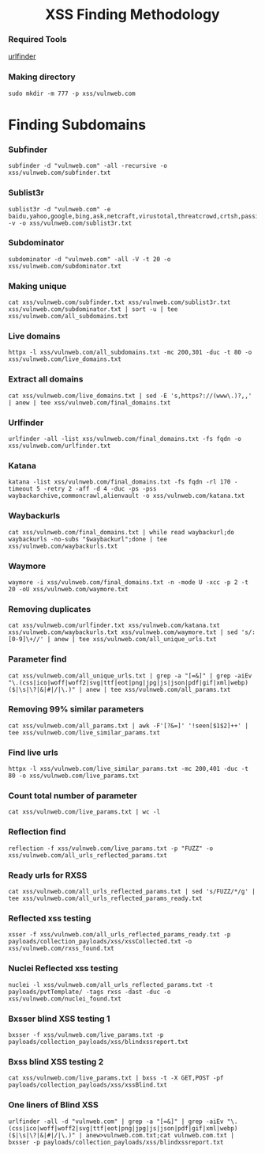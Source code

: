 # <center>XSS Finding Methodology</center>
### Required Tools
[urlfinder](https://github.com/projectdiscovery/urlfinder)
### Making directory
```
sudo mkdir -m 777 -p xss/vulnweb.com
```
# Finding Subdomains
### Subfinder
```
subfinder -d "vulnweb.com" -all -recursive -o xss/vulnweb.com/subfinder.txt
```
### Sublist3r
```
sublist3r -d "vulnweb.com" -e baidu,yahoo,google,bing,ask,netcraft,virustotal,threatcrowd,crtsh,passivedns -v -o xss/vulnweb.com/sublist3r.txt
```
### Subdominator
```
subdominator -d "vulnweb.com" -all -V -t 20 -o xss/vulnweb.com/subdominator.txt
```
### Making unique
```
cat xss/vulnweb.com/subfinder.txt xss/vulnweb.com/sublist3r.txt xss/vulnweb.com/subdominator.txt | sort -u | tee xss/vulnweb.com/all_subdomains.txt
```
### Live domains
```
httpx -l xss/vulnweb.com/all_subdomains.txt -mc 200,301 -duc -t 80 -o xss/vulnweb.com/live_domains.txt
```
### Extract all domains
```
cat xss/vulnweb.com/live_domains.txt | sed -E 's,https?://(www\.)?,,' | anew | tee xss/vulnweb.com/final_domains.txt
```
### Urlfinder
```
urlfinder -all -list xss/vulnweb.com/final_domains.txt -fs fqdn -o xss/vulnweb.com/urlfinder.txt
```
### Katana
```
katana -list xss/vulnweb.com/final_domains.txt -fs fqdn -rl 170 -timeout 5 -retry 2 -aff -d 4 -duc -ps -pss waybackarchive,commoncrawl,alienvault -o xss/vulnweb.com/katana.txt
```
### Waybackurls
```
cat xss/vulnweb.com/final_domains.txt | while read waybackurl;do waybackurls -no-subs "$waybackurl";done | tee xss/vulnweb.com/waybackurls.txt
```
### Waymore
```
waymore -i xss/vulnweb.com/final_domains.txt -n -mode U -xcc -p 2 -t 20 -oU xss/vulnweb.com/waymore.txt
```
### Removing duplicates
```
cat xss/vulnweb.com/urlfinder.txt xss/vulnweb.com/katana.txt xss/vulnweb.com/waybackurls.txt xss/vulnweb.com/waymore.txt | sed 's/:[0-9]\+//' | anew | tee xss/vulnweb.com/all_unique_urls.txt
```
### Parameter find
```
cat xss/vulnweb.com/all_unique_urls.txt | grep -a "[=&]" | grep -aiEv "\.(css|ico|woff|woff2|svg|ttf|eot|png|jpg|js|json|pdf|gif|xml|webp)($|\s|\?|&|#|/|\.)" | anew | tee xss/vulnweb.com/all_params.txt
```
### Removing 99% similar parameters
```
cat xss/vulnweb.com/all_params.txt | awk -F'[?&=]' '!seen[$1$2]++' | tee xss/vulnweb.com/live_similar_params.txt
```
### Find live urls
```
httpx -l xss/vulnweb.com/live_similar_params.txt -mc 200,401 -duc -t 80 -o xss/vulnweb.com/live_params.txt
```
### Count total number of parameter
```
cat xss/vulnweb.com/live_params.txt | wc -l
```
### Reflection find
```
reflection -f xss/vulnweb.com/live_params.txt -p "FUZZ" -o xss/vulnweb.com/all_urls_reflected_params.txt
```
### Ready urls for RXSS
```
cat xss/vulnweb.com/all_urls_reflected_params.txt | sed 's/FUZZ/*/g' | tee xss/vulnweb.com/all_urls_reflected_params_ready.txt
```
### Reflected xss testing
```
xsser -f xss/vulnweb.com/all_urls_reflected_params_ready.txt -p payloads/collection_payloads/xss/xssCollected.txt -o xss/vulnweb.com/rxss_found.txt
```
### Nuclei Reflected xss testing
```
nuclei -l xss/vulnweb.com/all_urls_reflected_params.txt -t payloads/pvtTemplate/ -tags rxss -dast -duc -o xss/vulnweb.com/nuclei_found.txt
```
### Bxsser blind XSS testing 1
```
bxsser -f xss/vulnweb.com/live_params.txt -p payloads/collection_payloads/xss/blindxssreport.txt
```
### Bxss blind XSS testing 2
```
cat xss/vulnweb.com/live_params.txt | bxss -t -X GET,POST -pf payloads/collection_payloads/xss/xssBlind.txt
```
### One liners of Blind XSS
```
urlfinder -all -d "vulnweb.com" | grep -a "[=&]" | grep -aiEv "\.(css|ico|woff|woff2|svg|ttf|eot|png|jpg|js|json|pdf|gif|xml|webp)($|\s|\?|&|#|/|\.)" | anew>vulnweb.com.txt;cat vulnweb.com.txt | bxsser -p payloads/collection_payloads/xss/blindxssreport.txt
```